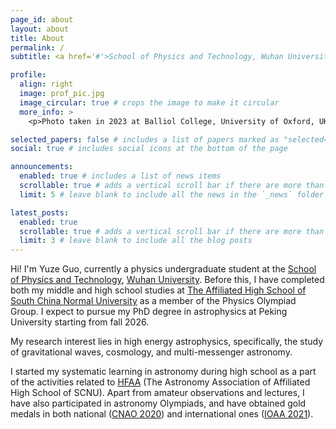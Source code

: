 ```yaml
---
page_id: about
layout: about
title: About
permalink: /
subtitle: <a href='#'>School of Physics and Technology, Wuhan University</a>.

profile:
  align: right
  image: prof_pic.jpg
  image_circular: true # crops the image to make it circular
  more_info: >
    <p>Photo taken in 2023 at Balliol College, University of Oxford, UK</p>

selected_papers: false # includes a list of papers marked as "selected={true}"
social: true # includes social icons at the bottom of the page

announcements:
  enabled: true # includes a list of news items
  scrollable: true # adds a vertical scroll bar if there are more than 3 news items
  limit: 5 # leave blank to include all the news in the `_news` folder

latest_posts:
  enabled: true
  scrollable: true # adds a vertical scroll bar if there are more than 3 new posts items
  limit: 3 # leave blank to include all the blog posts
---
```


Hi! I'm Yuze Guo, currently a physics undergraduate student at the [School of Physics and Technology](http://physics.whu.edu.cn/), [Wuhan University](https://whu.edu.cn). Before this, I have completed both my middle and high school studies at [The Affiliated High School of South China Normal University](https://www.hsfz.net.cn/homepage/index.jsp) as a member of the Physics Olympiad Group. I expect to pursue my PhD degree in astrophysics at Peking University starting from fall 2026.

My research interest lies in high energy astrophysics, specifically, the study of gravitational waves, cosmology, and multi-messenger astronomy.

I started my systematic learning in astronomy during high school as a part of the activities related to [HFAA](https://mp.weixin.qq.com/s/c_5QRKZvjZMZ0oLyByOj6A) (The Astronomy Association of Affiliated High School of SCNU). Apart from amateur observations and lectures, I have also participated in astronomy Olympiads, and have obtained gold medals in both national ([CNAO 2020](https://mp.weixin.qq.com/s/PhGB4nSSOF43m1jnaHsBWQ)) and international ones ([IOAA 2021](https://web.archive.org/web/20211207205130/https://www.ioaa2021.com/)).
